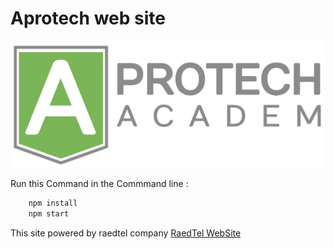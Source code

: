 # Aprotech web site
![Aprotech logo](public/img/logo.png)

Run this Command in the Commmand line :
```bash
    npm install
    npm start
```

This site powered by raedtel company 
[RaedTel WebSite](https://www.raedtel.com)
